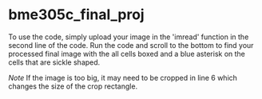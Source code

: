 # bme305c_final_proj

To use the code, simply upload your image in the 'imread' function in the second line of the code. Run the code and scroll to the bottom to find your processed final image with the all cells boxed and a blue asterisk on the cells that are sickle shaped. 

*Note*
If the image is too big, it may need to be cropped in line 6 which changes the size of the crop rectangle.
